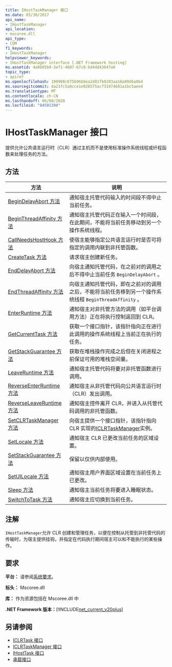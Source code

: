```yaml
---
title: IHostTaskManager 接口
ms.date: 03/30/2017
api_name:
- IHostTaskManager
api_location:
- mscoree.dll
api_type:
- COM
f1_keywords:
- IHostTaskManager
helpviewer_keywords:
- IHostTaskManager interface [.NET Framework hosting]
ms.assetid: 4a0b05b9-3ef1-4607-b7c8-bd4dd43647a0
topic_type:
- apiref
ms.openlocfilehash: 190908c675b96b8ea2d81fb0203aa16a80d6a8b4
ms.sourcegitcommit: da21fc5a8cce1e028575acf31974681a1bc5aeed
ms.translationtype: MT
ms.contentlocale: zh-CN
ms.lasthandoff: 06/08/2020
ms.locfileid: "84501390"
---
```

# <a name="ihosttaskmanager-interface"></a>IHostTaskManager 接口
提供允许公共语言运行时（CLR）通过主机而不是使用标准操作系统线程或纤程函数来处理任务的方法。  
  
## <a name="methods"></a>方法  
  
|方法|说明|  
|------------|-----------------|  
|[BeginDelayAbort 方法](ihosttaskmanager-begindelayabort-method.md)|通知宿主托管代码输入的时间段不得中止当前任务。|  
|[BeginThreadAffinity 方法](ihosttaskmanager-beginthreadaffinity-method.md)|通知宿主托管代码正在输入一个时间段，在此期间，不能将当前任务移动到另一个操作系统线程。|  
|[CallNeedsHostHook 方法](ihosttaskmanager-callneedshosthook-method.md)|使宿主能够指定公共语言运行时是否可将指定的调用内联到非托管函数。|  
|[CreateTask 方法](ihosttaskmanager-createtask-method.md)|请求宿主创建新任务。|  
|[EndDelayAbort 方法](ihosttaskmanager-enddelayabort-method.md)|向宿主通知托管代码，在之前对的调用之后不得中止当前任务 `BeginDelayAbort` 。|  
|[EndThreadAffinity 方法](ihosttaskmanager-endthreadaffinity-method.md)|向宿主通知托管代码，即在之前对的调用之后，不能将当前任务移到另一个操作系统线程 `BeginThreadAffinity` 。|  
|[EnterRuntime 方法](ihosttaskmanager-enterruntime-method.md)|通知宿主对非托管方法的调用（如平台调用方法）正在将执行控制返回到 CLR。|  
|[GetCurrentTask 方法](ihosttaskmanager-getcurrenttask-method.md)|获取一个接口指针，该指针指向正在进行此调用的操作系统线程上当前正在执行的任务。|  
|[GetStackGuarantee 方法](ihosttaskmanager-getstackguarantee-method.md)|获取在堆栈操作完成之后但在关闭进程之前保证可用的堆栈空间量。|  
|[LeaveRuntime 方法](ihosttaskmanager-leaveruntime-method.md)|通知宿主托管代码将要对非托管函数进行调用。|  
|[ReverseEnterRuntime 方法](ihosttaskmanager-reverseenterruntime-method.md)|通知宿主从非托管代码向公共语言运行时（CLR）发出调用。|  
|[ReverseLeaveRuntime 方法](ihosttaskmanager-reverseleaveruntime-method.md)|通知宿主控件离开 CLR，并进入从托管代码调用的非托管函数。|  
|[SetCLRTaskManager 方法](ihosttaskmanager-setclrtaskmanager-method.md)|向宿主提供一个接口指针，该指针指向 CLR 实现的[ICLRTaskManager](iclrtaskmanager-interface.md)实例。|  
|[SetLocale 方法](ihosttaskmanager-setlocale-method.md)|通知宿主 CLR 已更改当前任务的区域设置。|  
|[SetStackGuarantee 方法](ihosttaskmanager-setstackguarantee-method.md)|保留以仅供内部使用。|  
|[SetUILocale 方法](ihosttaskmanager-setuilocale-method.md)|通知宿主用户界面区域设置在当前任务上已更改。|  
|[Sleep 方法](ihosttaskmanager-sleep-method.md)|通知宿主当前任务将要进入睡眠状态。|  
|[SwitchToTask 方法](ihosttaskmanager-switchtotask-method.md)|通知宿主应切换到当前任务。|  
  
## <a name="remarks"></a>注解  
 `IHostTaskManager`允许 CLR 创建和管理任务，以便在控制从托管到非托管代码的传输时，为宿主提供挂钩，并指定在代码执行期间宿主可以和不能执行的某些操作。  
  
## <a name="requirements"></a>要求  
 **平台：** 请参阅[系统要求](../../get-started/system-requirements.md)。  
  
 **标头：** Mscoree.dll  
  
 **库：** 作为资源包括在 Mscoree.dll 中  
  
 **.NET Framework 版本：**[!INCLUDE[net_current_v20plus](../../../../includes/net-current-v20plus-md.md)]  
  
## <a name="see-also"></a>另请参阅

- [ICLRTask 接口](iclrtask-interface.md)
- [ICLRTaskManager 接口](iclrtaskmanager-interface.md)
- [IHostTask 接口](ihosttask-interface.md)
- [承载接口](hosting-interfaces.md)
